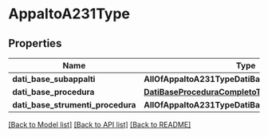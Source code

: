 # AppaltoA231Type

## Properties
Name | Type | Description | Notes
------------ | ------------- | ------------- | -------------
**dati_base_subappalti** | **AllOfAppaltoA231TypeDatiBaseSubappalti** |  | [optional] 
**dati_base_procedura** | [**DatiBaseProceduraCompletoType**](DatiBaseProceduraCompletoType.md) |  | [optional] 
**dati_base_strumenti_procedura** | **AllOfAppaltoA231TypeDatiBaseStrumentiProcedura** |  | [optional] 

[[Back to Model list]](../README.md#documentation-for-models) [[Back to API list]](../README.md#documentation-for-api-endpoints) [[Back to README]](../README.md)

